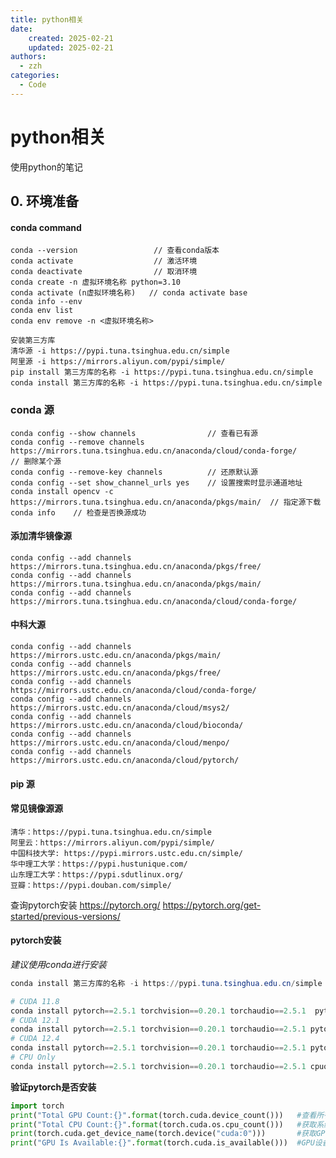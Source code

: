 ```yaml
---
title: python相关
date: 
    created: 2025-02-21
    updated: 2025-02-21
authors: 
  - zzh
categories:
  - Code
---
```


# python相关

使用python的笔记

<!-- more -->

## 0. 环境准备

#### conda command

    conda --version                 // 查看conda版本
    conda activate                  // 激活环境
    conda deactivate                // 取消环境
    conda create -n 虚拟环境名称 python=3.10
    conda activate (n虚拟环境名称)   // conda activate base
    conda info --env
    conda env list  
    conda env remove -n <虚拟环境名称>

    安装第三方库
    清华源 -i https://pypi.tuna.tsinghua.edu.cn/simple
    阿里源 -i https://mirrors.aliyun.com/pypi/simple/
    pip install 第三方库的名称 -i https://pypi.tuna.tsinghua.edu.cn/simple
    conda install 第三方库的名称 -i https://pypi.tuna.tsinghua.edu.cn/simple
  

### conda 源
    conda config --show channels                // 查看已有源
    conda config --remove channels https://mirrors.tuna.tsinghua.edu.cn/anaconda/cloud/conda-forge/         // 删除某个源
    conda config --remove-key channels          // 还原默认源
    conda config --set show_channel_urls yes    // 设置搜索时显示通道地址
    conda install opencv -c https://mirrors.tuna.tsinghua.edu.cn/anaconda/pkgs/main/  // 指定源下载
    conda info    // 检查是否换源成功

#### 添加清华镜像源
    conda config --add channels https://mirrors.tuna.tsinghua.edu.cn/anaconda/pkgs/free/
    conda config --add channels https://mirrors.tuna.tsinghua.edu.cn/anaconda/pkgs/main/
    conda config --add channels https://mirrors.tuna.tsinghua.edu.cn/anaconda/cloud/conda-forge/

#### 中科大源
    conda config --add channels https://mirrors.ustc.edu.cn/anaconda/pkgs/main/
    conda config --add channels https://mirrors.ustc.edu.cn/anaconda/pkgs/free/
    conda config --add channels https://mirrors.ustc.edu.cn/anaconda/cloud/conda-forge/
    conda config --add channels https://mirrors.ustc.edu.cn/anaconda/cloud/msys2/
    conda config --add channels https://mirrors.ustc.edu.cn/anaconda/cloud/bioconda/
    conda config --add channels https://mirrors.ustc.edu.cn/anaconda/cloud/menpo/
    conda config --add channels https://mirrors.ustc.edu.cn/anaconda/cloud/pytorch/

#### pip 源
#### 常见镜像源源
    清华：https://pypi.tuna.tsinghua.edu.cn/simple
    阿里云：https://mirrors.aliyun.com/pypi/simple/
    中国科技大学: https://pypi.mirrors.ustc.edu.cn/simple/
    华中理工大学：https://pypi.hustunique.com/
    山东理工大学：https://pypi.sdutlinux.org/
    豆瓣：https://pypi.douban.com/simple/


查询pytorch安装
https://pytorch.org/
https://pytorch.org/get-started/previous-versions/

#### pytorch安装
*建议使用conda进行安装*
``` powershell
conda install 第三方库的名称 -i https://pypi.tuna.tsinghua.edu.cn/simple

# CUDA 11.8
conda install pytorch==2.5.1 torchvision==0.20.1 torchaudio==2.5.1  pytorch-cuda=11.8 -c pytorch -c nvidia
# CUDA 12.1
conda install pytorch==2.5.1 torchvision==0.20.1 torchaudio==2.5.1 pytorch-cuda=12.1 -c pytorch -c nvidia
# CUDA 12.4
conda install pytorch==2.5.1 torchvision==0.20.1 torchaudio==2.5.1 pytorch-cuda=12.4 -c pytorch -c nvidia
# CPU Only
conda install pytorch==2.5.1 torchvision==0.20.1 torchaudio==2.5.1 cpuonly -c pytorch
``` 

**验证pytorch是否安装**
``` python
import torch
print("Total GPU Count:{}".format(torch.cuda.device_count()))   #查看所有可用GPU个数
print("Total CPU Count:{}".format(torch.cuda.os.cpu_count()))   #获取系统CPU数量
print(torch.cuda.get_device_name(torch.device("cuda:0")))       #获取GPU设备名称   NVIDIA GeForce GT 4070s
print("GPU Is Available:{}".format(torch.cuda.is_available()))  #GPU设备是否可用  True
```